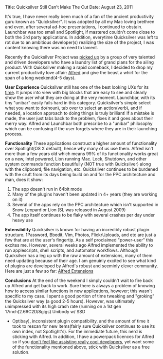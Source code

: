 Title: Quicksilver Still Can't Make The Cut 
Date: August 23, 2011

It's true, I have never really been much of a fan of the ancient productivity
guru known as "Quicksilver". It was adopted by all my Mac loving brethren and
even, after several ad-hoc presentations, I continued to obstain. Launchbar was
too small and Spotlight, if mastered couldn't come close to both the 3rd party
applications. In addition, everytime Quicksilver was left to rot due to an
ambitious developer(s) realizing the size of the project, I was content knowing
there was no need to lament.

Recently the Quicksilver Project was [picked up](http://www.qsapp.com) by a
group of very talented and driven developers who have a laundry list of grand
plans for the ailing product. With Quicksilver making a rapid comeback, I
decided to drop my current productivity love affair:
[Alfred](www.alfredapp.com) and give the beast a whirl for the span of a long
weekend(4-5 days).

**User Experience**  Quicksilver still has one of the best looking UXs for its
[time](http://en.wikipedia.org/wiki/Quicksilver_\(software\)). It jumps into
view with big blocks that are easy to see and clearly show the user what they
are doing at the very moment. Launchbar, with its tiny "unibar" easily fails
hard in this category. Quicksilver's simple select what you want to do(noun),
tab over to select an action(verb), and if needed, a location approach to doing
things is truly brilliant! If a mistake is made, the user just tabs back to the
problem, fixes it and goes about their merry way. Alfred and Launchbar both
prescribe to a "unibar" philosophy which can be confusing if the user forgets
where they are in their launching process.

**Functionality**  These applications construct a higher amount of
functionality over Spotlight(OS X default), hence why many of us use them.
Alfred isn't more than a few years old which means 99% of its functionality
works great on a new, Intel powered, Lion running Mac. Lock, Shutdown, and
other system commands function beautifully (NOT true with Quicksilver) along
with the clipboard, file navigation, etc. Quicksilver continues to be burdened
with the cruft from its days being build on and for the PPC architecture and
man, does it show:

1. The app doesn't run in 64bit mode 
1. Many of the plugins haven't been updated in 4+ years (they are working on
	 it) 
1. Several of the apps rely on the PPC architecture which isn't supported in
	 Snow Leopard or Lion (SL was released in August 2009) 
1. The app itself continues to be flaky with several crashes per day under
	 heavy use

**Extensibility**  Quicksilver is known for having an incredibly robust plugin
structure. 
1Password, Bbedit, Vim, Photos, FlickrUploads, and etc are just a few that are
at the user's fingertip. As a self proclaimed "power-user" this excites me.
However, several weeks ago Alfred implemented the ability to run applescripts,
shell scripts, and automator workflows. Although Qucksilver has a leg up with
the raw amount of extensions, many of them need updating because of their age.
I am genuinly excited to see what kind of plugins are developed by Alfred's
robust and seeminly clever community. Here are just a few so far: [Alfred
Extensions](http://blog.alfredapp.com/2011/08/02/alfred-extensions/)

**Conclusions**  At the end of the weekend I simply couldn't wait to fire back
up Alfred and get back to work. Sure there is always a problem of knowing how
to access similar functions in new applications, however; this wasn't specific
to my case. I spent a good portion of time tweaking and "groking" the
Quicksilver way (a good 2-5 hours). However, was ultimately unimpressed with
its high crash rate (running on a 1st gen 17inch(2.66C2D/8gigs) Unibody w/ SSD
+ Optibay), inconsistent plugin compatibility, and the amount of time it took
to rescan for new items(fairly sure Quicksilver continues to use its own index,
not Spotlight's). For the immediate future, this nerd is sticking with Alfred.
In addition, I have a powerpack licences for Alfred so if you [don't feel like
assisting really cool developers](https://www.facebook.com/wiltj), yet want
some of the functionality mentioned above, stick with Quicksilver as a free
solution.
